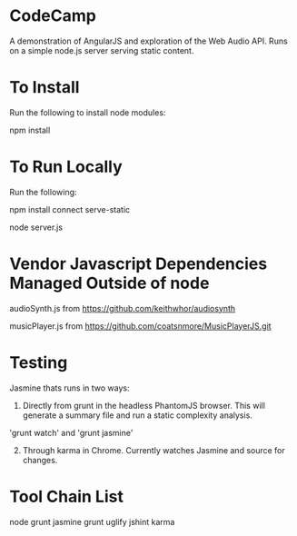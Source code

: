 # CodeCamp

A demonstration of AngularJS and exploration of the Web Audio API.  Runs on a simple node.js server serving static content.

# To Install

Run the following to install node modules:

npm install

# To Run Locally

Run the following:

npm install connect serve-static

node server.js

# Vendor Javascript Dependencies Managed Outside of node

audioSynth.js from https://github.com/keithwhor/audiosynth

musicPlayer.js from https://github.com/coatsnmore/MusicPlayerJS.git

# Testing

Jasmine thats runs in two ways:

1) Directly from grunt in the headless PhantomJS browser.  This will generate a summary file and run a static complexity analysis.

'grunt watch' and 'grunt jasmine'

2) Through karma in Chrome.  Currently watches Jasmine and source for changes.

# Tool Chain List

node
grunt
jasmine
grunt
uglify
jshint
karma

